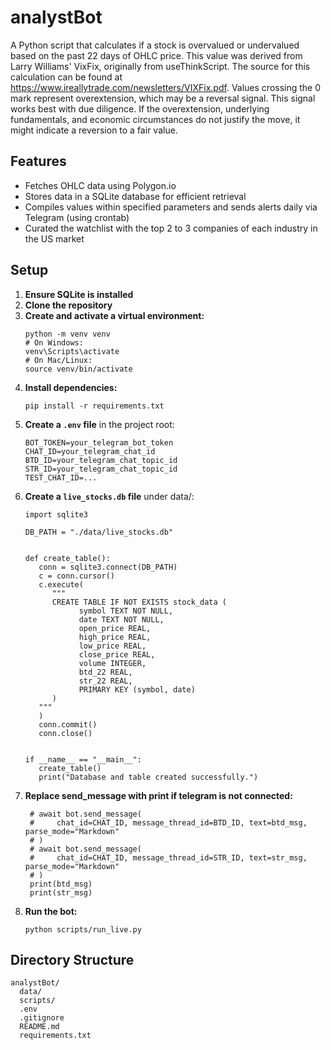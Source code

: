 # analystBot

A Python script that calculates if a stock is overvalued or undervalued based on the past 22 days of OHLC price. This value was derived from Larry Williams' VixFix, originally from useThinkScript. The source for this calculation can be found at https://www.ireallytrade.com/newsletters/VIXFix.pdf. 
Values crossing the 0 mark represent overextension, which may be a reversal signal. This signal works best with due diligence. If the overextension, underlying fundamentals, and economic circumstances do not justify the move, it might indicate a reversion to a fair value. 

## Features
- Fetches OHLC data using Polygon.io
- Stores data in a SQLite database for efficient retrieval
- Compiles values within specified parameters and sends alerts daily via Telegram (using crontab)
- Curated the watchlist with the top 2 to 3 companies of each industry in the US market

## Setup

1. **Ensure SQLite is installed**
2. **Clone the repository**
3. **Create and activate a virtual environment:**
   ```
   python -m venv venv
   # On Windows:
   venv\Scripts\activate
   # On Mac/Linux:
   source venv/bin/activate
   ```
4. **Install dependencies:**
   ```
   pip install -r requirements.txt
   ```
5. **Create a `.env` file** in the project root:
   ```
   BOT_TOKEN=your_telegram_bot_token
   CHAT_ID=your_telegram_chat_id
   BTD_ID=your_telegram_chat_topic_id
   STR_ID=your_telegram_chat_topic_id
   TEST_CHAT_ID=...
   ```
6. **Create a `live_stocks.db` file** under data/:
   ```
   import sqlite3

   DB_PATH = "./data/live_stocks.db"


   def create_table():
      conn = sqlite3.connect(DB_PATH)
      c = conn.cursor()
      c.execute(
         """
         CREATE TABLE IF NOT EXISTS stock_data (
               symbol TEXT NOT NULL,
               date TEXT NOT NULL,
               open_price REAL,
               high_price REAL,
               low_price REAL,
               close_price REAL,
               volume INTEGER,
               btd_22 REAL,
               str_22 REAL,
               PRIMARY KEY (symbol, date)
         )
      """
      )
      conn.commit()
      conn.close()


   if __name__ == "__main__":
      create_table()
      print("Database and table created successfully.")

   ```
7. **Replace send_message with print if telegram is not connected:**
   ```
    # await bot.send_message(
    #     chat_id=CHAT_ID, message_thread_id=BTD_ID, text=btd_msg, parse_mode="Markdown"
    # )
    # await bot.send_message(
    #     chat_id=CHAT_ID, message_thread_id=STR_ID, text=str_msg, parse_mode="Markdown"
    # )
    print(btd_msg)
    print(str_msg)
   ```
8. **Run the bot:**
   ```
   python scripts/run_live.py
   ```

## Directory Structure
```
analystBot/
  data/
  scripts/
  .env
  .gitignore
  README.md
  requirements.txt
```
